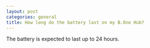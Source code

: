 ```yaml
---
layout: post
categories: general
title: How long do the battery last on my B.One Hub?
---
```


The battery is expected to last up to 24 hours.